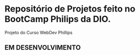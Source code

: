 # Repositório de Projetos feito no BootCamp Philips da DIO.  
Projeto do Curso WebDev Phillips
## EM DESENVOLVIMENTO
